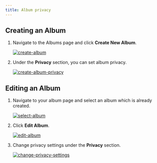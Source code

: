 ```yaml
---
title: Album privacy
---
```


## Creating an Album


1. Navigate to the Albums page and click **Create New Album**.

    [![create-album](https://rtcamp.com/wp-content/uploads/2013/10/create-album_thumb.png)](https://rtcamp.com/wp-content/uploads/2013/10/create-album_thumb.png)

2. Under the **Privacy** section, you can set album privacy.

    [![create-album-privacy](https://rtcamp.com/wp-content/uploads/2013/10/create-album-privacy_thumb.png)](https://rtcamp.com/wp-content/uploads/2013/10/create-album-privacy_thumb.png)


## Editing an Album


1. Navigate to your album page and select an album which is already created.

    [![select-album](https://rtcamp.com/wp-content/uploads/2013/10/select-album_thumb.png)](https://rtcamp.com/wp-content/uploads/2013/10/select-album_thumb.png)

2. Click **Edit Album**.

    [![edit-album](https://rtcamp.com/wp-content/uploads/2013/10/edit-album_thumb.png)](https://rtcamp.com/wp-content/uploads/2013/10/edit-album_thumb.png)

3. Change privacy settings under the **Privacy** section.

    [![change-privacy-settings](https://rtcamp.com/wp-content/uploads/2013/10/change-privacy-settings_thumb.png)](https://rtcamp.com/wp-content/uploads/2013/10/change-privacy-settings_thumb.png)

